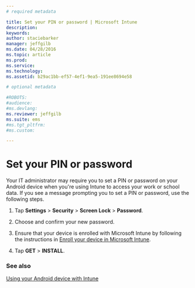 ```yaml
---
# required metadata

title: Set your PIN or password | Microsoft Intune
description:
keywords:
author: staciebarker
manager: jeffgilb
ms.date: 04/28/2016
ms.topic: article
ms.prod:
ms.service:
ms.technology:
ms.assetid: b29ac1bb-ef57-4ef1-9ea5-191ee8694e58

# optional metadata

#ROBOTS:
#audience:
#ms.devlang:
ms.reviewer: jeffgilb
ms.suite: ems
#ms.tgt_pltfrm:
#ms.custom:

---
```



# Set your PIN or password

Your IT administrator may require you to set a PIN or password on your Android device when you're using Intune to access your work or school data. If you see a message prompting you to set a PIN or password, use the following steps.

1.  Tap  **Settings** &gt; **Security** &gt; **Screen Lock** &gt; **Password**.

2.  Choose and confirm your new password.

3.  Ensure that your device is enrolled with Microsoft Intune by following the instructions in [Enroll your device in Microsoft Intune](enroll-your-device-in-Intune-android.md).

4.  Tap **GET** &gt; **INSTALL**.

### See also
[Using your Android device with Intune](using-your-android-device-with-intune.md)